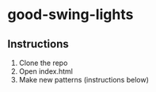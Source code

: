 good-swing-lights
=================

## Instructions
 1. Clone the repo
 2. Open index.html
 3. Make new patterns (instructions below)
